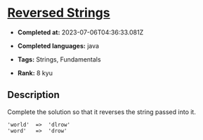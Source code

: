 # [Reversed Strings](https://www.codewars.com/kata/5168bb5dfe9a00b126000018)

- **Completed at:** 2023-07-06T04:36:33.081Z

- **Completed languages:** java

- **Tags:** Strings, Fundamentals

- **Rank:** 8 kyu

## Description

Complete the solution so that it reverses the string passed into it. 

```
'world'  =>  'dlrow'
'word'   =>  'drow'
```